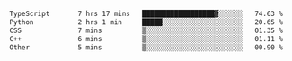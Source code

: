 <!--START_SECTION:waka-->

```txt
TypeScript       7 hrs 17 mins   ██████████████████▓░░░░░░   74.63 %
Python           2 hrs 1 min     █████░░░░░░░░░░░░░░░░░░░░   20.65 %
CSS              7 mins          ▒░░░░░░░░░░░░░░░░░░░░░░░░   01.35 %
C++              6 mins          ▒░░░░░░░░░░░░░░░░░░░░░░░░   01.11 %
Other            5 mins          ▒░░░░░░░░░░░░░░░░░░░░░░░░   00.90 %
```

<!--END_SECTION:waka-->
